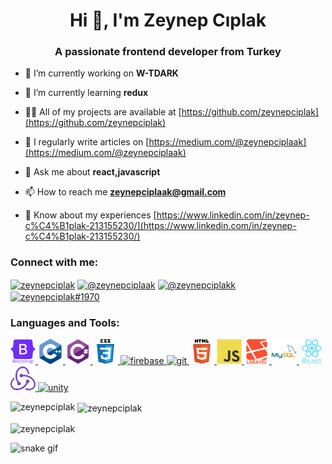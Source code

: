 
<h1 align="center">Hi 👋, I'm Zeynep Cıplak</h1>
<h3 align="center">A passionate frontend developer from Turkey</h3>

- 🔭 I’m currently working on **W-TDARK**

- 🌱 I’m currently learning **redux**

- 👨‍💻 All of my projects are available at [https://github.com/zeynepciplak](https://github.com/zeynepciplak)

- 📝 I regularly write articles on [https://medium.com/@zeynepciplaak](https://medium.com/@zeynepciplaak)

- 💬 Ask me about **react,javascript**

- 📫 How to reach me **zeynepciplaak@gmail.com**

- 📄 Know about my experiences [https://www.linkedin.com/in/zeynep-c%C4%B1plak-213155230/](https://www.linkedin.com/in/zeynep-c%C4%B1plak-213155230/)

<h3 align="left">Connect with me:</h3>
<p align="left">
<a href="https://linkedin.com/in/zeynepciplak" target="blank"><img align="center" src="https://raw.githubusercontent.com/rahuldkjain/github-profile-readme-generator/master/src/images/icons/Social/linked-in-alt.svg" alt="zeynepciplak" height="30" width="40" /></a>
<a href="https://medium.com/@zeynepciplaak" target="blank"><img align="center" src="https://raw.githubusercontent.com/rahuldkjain/github-profile-readme-generator/master/src/images/icons/Social/medium.svg" alt="@zeynepciplaak" height="30" width="40" /></a>
<a href="https://www.youtube.com/c/@zeynepciplakk" target="blank"><img align="center" src="https://raw.githubusercontent.com/rahuldkjain/github-profile-readme-generator/master/src/images/icons/Social/youtube.svg" alt="@zeynepciplakk" height="30" width="40" /></a>
<a href="https://discord.gg/zeynepciplak#1970" target="blank"><img align="center" src="https://raw.githubusercontent.com/rahuldkjain/github-profile-readme-generator/master/src/images/icons/Social/discord.svg" alt="zeynepciplak#1970" height="30" width="40" /></a>
</p>

<h3 align="left">Languages and Tools:</h3>
<p align="left"> <a href="https://getbootstrap.com" target="_blank" rel="noreferrer"> <img src="https://raw.githubusercontent.com/devicons/devicon/master/icons/bootstrap/bootstrap-plain-wordmark.svg" alt="bootstrap" width="40" height="40"/> </a> <a href="https://www.w3schools.com/cpp/" target="_blank" rel="noreferrer"> <img src="https://raw.githubusercontent.com/devicons/devicon/master/icons/cplusplus/cplusplus-original.svg" alt="cplusplus" width="40" height="40"/> </a> <a href="https://www.w3schools.com/cs/" target="_blank" rel="noreferrer"> <img src="https://raw.githubusercontent.com/devicons/devicon/master/icons/csharp/csharp-original.svg" alt="csharp" width="40" height="40"/> </a> <a href="https://www.w3schools.com/css/" target="_blank" rel="noreferrer"> <img src="https://raw.githubusercontent.com/devicons/devicon/master/icons/css3/css3-original-wordmark.svg" alt="css3" width="40" height="40"/> </a> <a href="https://firebase.google.com/" target="_blank" rel="noreferrer"> <img src="https://www.vectorlogo.zone/logos/firebase/firebase-icon.svg" alt="firebase" width="40" height="40"/> </a> <a href="https://git-scm.com/" target="_blank" rel="noreferrer"> <img src="https://www.vectorlogo.zone/logos/git-scm/git-scm-icon.svg" alt="git" width="40" height="40"/> </a> <a href="https://www.w3.org/html/" target="_blank" rel="noreferrer"> <img src="https://raw.githubusercontent.com/devicons/devicon/master/icons/html5/html5-original-wordmark.svg" alt="html5" width="40" height="40"/> </a> <a href="https://developer.mozilla.org/en-US/docs/Web/JavaScript" target="_blank" rel="noreferrer"> <img src="https://raw.githubusercontent.com/devicons/devicon/master/icons/javascript/javascript-original.svg" alt="javascript" width="40" height="40"/> </a> <a href="https://laravel.com/" target="_blank" rel="noreferrer"> <img src="https://raw.githubusercontent.com/devicons/devicon/master/icons/laravel/laravel-plain-wordmark.svg" alt="laravel" width="40" height="40"/> </a> <a href="https://www.mysql.com/" target="_blank" rel="noreferrer"> <img src="https://raw.githubusercontent.com/devicons/devicon/master/icons/mysql/mysql-original-wordmark.svg" alt="mysql" width="40" height="40"/> </a> <a href="https://reactjs.org/" target="_blank" rel="noreferrer"> <img src="https://raw.githubusercontent.com/devicons/devicon/master/icons/react/react-original-wordmark.svg" alt="react" width="40" height="40"/> </a> <a href="https://redux.js.org" target="_blank" rel="noreferrer"> <img src="https://raw.githubusercontent.com/devicons/devicon/master/icons/redux/redux-original.svg" alt="redux" width="40" height="40"/> </a> <a href="https://unity.com/" target="_blank" rel="noreferrer"> <img src="https://www.vectorlogo.zone/logos/unity3d/unity3d-icon.svg" alt="unity" width="40" height="40"/> </a> </p>

<p><img align="left" src="https://github-readme-stats.vercel.app/api/top-langs?username=zeynepciplak&show_icons=true&locale=en&layout=compact" alt="zeynepciplak" /></p>

<p>&nbsp;<img align="center" src="https://github-readme-stats.vercel.app/api?username=zeynepciplak&show_icons=true&locale=en" alt="zeynepciplak" /></p>

<p><img align="center" src="https://github-readme-streak-stats.herokuapp.com/?user=zeynepciplak&" alt="zeynepciplak" /></p>



![snake gif](https://github.com/zeynepciplak/zeynepciplak/blob/output/github-contribution-grid-snake.gif)
